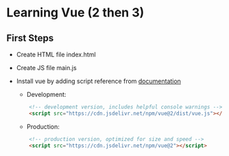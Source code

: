 # Learning Vue (2 then 3)

## First Steps
- Create HTML file index.html
- Create JS file main.js
- Install vue by adding script reference from [documentation][1]
    
    - Development:
    ```html
        <!-- development version, includes helpful console warnings -->
        <script src="https://cdn.jsdelivr.net/npm/vue@2/dist/vue.js"></script>
    ```
    - Production:
    ```html
        <!-- production version, optimized for size and speed -->
        <script src="https://cdn.jsdelivr.net/npm/vue@2"></script>
    ```


[1]:https://vuejs.org/v2/guide/